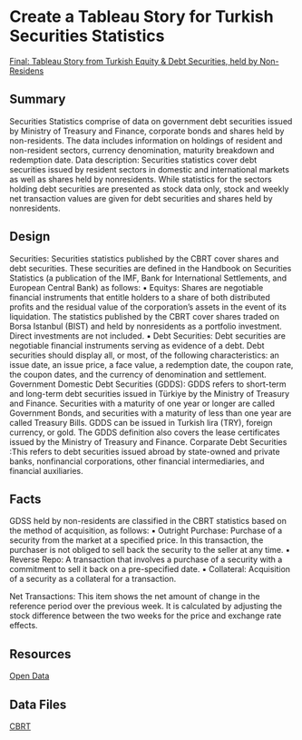 # Create a Tableau Story for Turkish Securities Statistics


[Final: Tableau Story from Turkish Equity & Debt Securities, held by Non- Residens](https://public.tableau.com/views/TurkishSecurityStatisticsheldbyNon-Residents/Dashboard1?:language=en-US&:display_count=n&:origin=viz_share_link)

## Summary
Securities Statistics comprise of data on government debt securities issued by Ministry of Treasury and Finance, corporate bonds and shares held by non-residents. The data includes information on holdings of resident and non-resident sectors, currency denomination, maturity breakdown and redemption date.
Data description: Securities statistics cover debt securities issued by resident sectors in domestic and international markets as well as shares held by nonresidents. While statistics for the sectors holding debt securities are presented as stock data only, stock and weekly net transaction values are given for debt securities and shares held by nonresidents. 
## Design
Securities: Securities statistics published by the CBRT cover shares and debt securities.
These securities are defined in the Handbook on Securities Statistics (a publication of the IMF, Bank for International Settlements, and European Central Bank) as follows:
▪ Equitys: Shares are negotiable financial instruments that entitle holders to a share of both distributed profits and the residual value of the corporation’s assets in the event of its liquidation. The statistics published by the CBRT cover shares traded on Borsa Istanbul (BIST) and held by nonresidents as a portfolio investment. Direct investments
are not included. 
▪ Debt Securities: Debt securities are negotiable financial instruments serving as evidence of a debt. Debt securities should display all, or most, of the following characteristics: an issue date, an issue price, a face value, a redemption date, the
coupon rate, the coupon dates, and the currency of denomination and settlement.
    Government Domestic Debt Securities (GDDS): GDDS refers to short-term and
long-term debt securities issued in Türkiye by the Ministry of Treasury and
Finance. Securities with a maturity of one year or longer are called Government
Bonds, and securities with a maturity of less than one year are called Treasury
Bills. GDDS can be issued in Turkish lira (TRY), foreign currency, or gold. The
GDDS definition also covers the lease certificates issued by the Ministry of
Treasury and Finance.
  Corparate Debt Securities :This refers to debt securities issued abroad by state-owned and
private banks, nonfinancial corporations, other financial intermediaries, and
financial auxiliaries.



## Facts
GDSS held by non-residents are classified in the CBRT statistics based on the method of
acquisition, as follows:
▪ Outright Purchase: Purchase of a security from the market at a specified price. In
this transaction, the purchaser is not obliged to sell back the security to the seller at
any time.
▪ Reverse Repo: A transaction that involves a purchase of a security with a
commitment to sell it back on a pre-specified date.
▪ Collateral: Acquisition of a security as a collateral for a transaction.


Net Transactions: This item shows the net amount of change in the reference period over
the previous week. It is calculated by adjusting the stock difference between the two weeks
for the price and exchange rate effects. 


## Resources
[Open Data]([https://evds2.tcmb.gov.tr/index.php?/evds/DataGroupLink/5/bie_mknethar/en])


## Data Files
[CBRT]([https://www.tcmb.gov.tr/wps/wcm/connect/EN/TCMB+EN/Main+Menu/Statistics/Monetary+and+Financial+Statistics/Securities+Statistics/])
